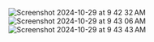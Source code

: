 ![Screenshot 2024-10-29 at 9 42 32 AM](https://github.com/user-attachments/assets/a3492dd7-6170-417c-b331-75044843c951)
![Screenshot 2024-10-29 at 9 43 06 AM](https://github.com/user-attachments/assets/e668c579-15b6-4edb-a15b-77cd438badd1)
![Screenshot 2024-10-29 at 9 43 43 AM](https://github.com/user-attachments/assets/ed366122-a480-4a3f-b429-e7a5f9a80de2)
